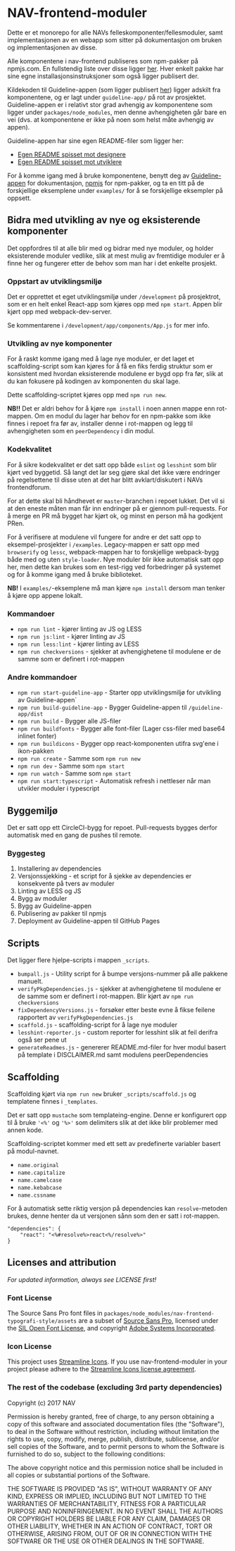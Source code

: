 # NAV-frontend-moduler
Dette er et monorepo for alle NAVs felleskomponenter/fellesmoduler, samt implementasjonen av en webapp som sitter på 
dokumentasjon om bruken og implementasjonen av disse. 

Alle komponentene i nav-frontend publiseres som npm-pakker på npmjs.com. 
En fullstendig liste over disse ligger [her](https://www.npmjs.com/org/navikt).
Hver enkelt pakke har sine egne installasjonsinstruksjoner som også ligger publisert der.

Kildekoden til Guideline-appen (som ligger publisert [her](https://navikt.github.io/nav-frontend-moduler)) ligger adskilt
fra komponentene, og er lagt under ```guideline-app/``` på rot av prosjektet. Guideline-appen er i relativt stor grad
avhengig av komponentene som ligger under ```packages/node_modules```, men denne avhengigheten går bare en vei (dvs.
at komponentene er ikke på noen som helst måte avhengig av appen).

Guideline-appen har sine egen README-filer som ligger her:
* [Egen README spisset mot designere](https://github.com/erlendev/nav-frontend-moduler/blob/master/guideline-app/README.design.md)
* [Egen README spisset mot utviklere](https://github.com/erlendev/nav-frontend-moduler/blob/master/guideline-app/README.developer.md)

For å komme igang med å bruke komponentene, benytt deg av [Guideline-appen](https://navikt.github.io/nav-frontend-moduler)
for dokumentasjon, [npmjs](https://www.npmjs.com/org/navikt) for npm-pakker, og ta en titt på de forskjellige 
eksemplene under ```examples/``` for å se forskjellige eksempler på oppsett.

## Bidra med utvikling av nye og eksisterende komponenter
Det oppfordres til at alle blir med og bidrar med nye moduler, og holder eksisterende moduler vedlike, 
slik at mest mulig av fremtidige moduler er å finne her og fungerer etter de behov som man har i det enkelte prosjekt.

### Oppstart av utviklingsmiljø
Det er opprettet et eget utviklingsmiljø under `/development` på prosjektrot, som er en helt enkel React-app
som kjøres opp med `npm start`. Appen blir kjørt opp med webpack-dev-server. 

Se kommentarene i `/development/app/components/App.js` for mer info.

### Utvikling av nye komponenter
For å raskt komme igang med å lage nye moduler, er det laget et scaffolding-script som kan kjøres for å få
en fiks ferdig struktur som er konsistent med hvordan eksisterende modulene er bygd opp fra før, slik at du
kan fokusere på kodingen av komponenten du skal lage.

Dette scaffolding-scriptet kjøres opp med ```npm run new```.

**NB!!** Det er aldri behov for å kjøre `npm install` i noen annen mappe enn rot-mappen. 
Om en modul du lager har behov for en npm-pakke som ikke finnes i repoet fra før av, 
installer denne i rot-mappen og legg til avhengigheten som en `peerDependency` i din modul.

### Kodekvalitet
For å sikre kodekvalitet er det satt opp både `eslint` og `lesshint` som blir kjørt ved byggetid.
Så langt det lar seg gjøre skal det ikke være endringer på regelsettene til disse uten at det har 
blitt avklart/diskutert i NAVs frontendforum.

For at dette skal bli håndhevet er `master`-branchen i repoet lukket. Det vil si at den 
eneste måten man får inn endringer på er gjennom pull-requests. For å merge en PR må bygget 
har kjørt ok, og minst en person må ha godkjent PRen.

For å verifisere at modulene vil fungere for andre er det satt opp to eksempel-prosjekter 
i `/examples`. Legacy-mappen er satt opp med `browserify` og `lessc`, webpack-mappen har 
to forskjellige webpack-bygg både med og uten `style-loader`. Nye moduler blir ikke automatisk 
satt opp her, men dette kan brukes som en test-rigg ved forbedringer på systemet og for 
å komme igang med å bruke biblioteket. 

**NB!** I `examples/`-eksemplene må man kjøre `npm install` dersom man tenker å kjøre opp appene lokalt.

### Kommandoer
* `npm run lint` - kjører linting av JS og LESS
* `npm run js:lint` - kjører linting av JS
* `npm run less:lint` - kjører linting av LESS
* `npm run checkversions` - sjekker at avhengighetene til modulene er de 
samme som er definert i rot-mappen

### Andre kommandoer
* `npm run start-guideline-app` - Starter opp utviklingsmiljø for utvikling av Guideline-appen`
* `npm run build-guideline-app` - Bygger Guideline-appen til `/guideline-app/dist`
* `npm run build` - Bygger alle JS-filer
* `npm run buildfonts` - Bygger alle font-filer (Lager css-filer med base64 inlinet fonter)
* `npm run buildicons` - Bygger opp react-komponenten utifra svg'ene i ikon-pakken
* `npm run create` - Samme som `npm run new`
* `npm run dev` - Samme som `npm start`
* `npm run watch` - Samme som `npm start`
* `npm run start:typescript` - Automatisk refresh i nettleser når man utvikler moduler i typescript

## Byggemiljø
Det er satt opp ett CircleCI-bygg for repoet.
Pull-requests bygges derfor automatisk med en gang de pushes til remote.

### Byggesteg
1. Installering av dependencies
2. Versjonssjekking - et script for å sjekke av dependencies er konsekvente på tvers
av moduler
3. Linting av LESS og JS
4. Bygg av moduler
5. Bygg av Guideline-appen
6. Publisering av pakker til npmjs
7. Deployment av Guideline-appen til GitHub Pages

## Scripts
Det ligger flere hjelpe-scripts i mappen `_scripts`. 

* `bumpall.js` - Utility script for å bumpe versjons-nummer på alle pakkene manuelt. 
* `verifyPkgDependencies.js` - sjekker at avhengighetene til modulene er de samme som er definert i rot-mappen. Blir kjørt av `npm run checkversions`
* `fixDependencyVersions.js` - forsøker etter beste evne å fikse feilene rapportert av `verifyPkgDependencies.js`
* `scaffold.js` - scaffolding-script for å lage nye moduler
* `lesshint-reporter.js` - custom reporter for lesshint slik at feil derifra også ser pene ut
* `generateReadmes.js` - genererer README.md-filer for hver modul basert på template i DISCLAIMER.md samt modulens 
peerDependencies

## Scaffolding
Scaffolding kjørt via `npm run new` bruker `_scripts/scaffold.js` og templatene 
finnes i `_templates`.

Det er satt opp `mustache` som templateing-engine. Denne er konfigurert opp til å 
bruke `'<%'` og `'%>'` som delimiters slik at det ikke blir problemer med annen kode.

Scaffolding-scriptet kommer med ett sett av predefinerte variabler basert på modul-navnet.
* `name.original`
* `name.capitalize`
* `name.camelcase`
* `name.kebabcase`
* `name.cssname`

For å automatisk sette riktig versjon på dependencies kan `resolve`-metoden brukes, 
denne henter da ut versjonen sånn som den er satt i rot-mappen.
```
"dependencies": {
    "react": "<%#resolve%>react<%/resolve%>"
}
```

## Licenses and attribution

_For updated information, always see LICENSE first!_

### Font License

The Source Sans Pro font files in `packages/node_modules/nav-frontend-typografi-style/assets` are a subset of
[Source Sans Pro](https://github.com/adobe-fonts/source-sans-pro), licensed under the [SIL Open Font License](http://scripts.sil.org/cms/scripts/page.php?item_id=OFL), and copyright [Adobe Systems Incorporated](http://www.adobe.com/).

### Icon License

This project uses [Streamline Icons](http://www.streamlineicons.com/). If you use nav-frontend-moduler in your project please adhere to the [Streamline Icons license agreement](http://www.streamlineicons.com/license.html).

### The rest of the codebase (excluding 3rd party dependencies)

Copyright (c) 2017 NAV

Permission is hereby granted, free of charge, to any person obtaining a copy
of this software and associated documentation files (the "Software"), to deal
in the Software without restriction, including without limitation the rights
to use, copy, modify, merge, publish, distribute, sublicense, and/or sell
copies of the Software, and to permit persons to whom the Software is
furnished to do so, subject to the following conditions:

The above copyright notice and this permission notice shall be included in all
copies or substantial portions of the Software.

THE SOFTWARE IS PROVIDED "AS IS", WITHOUT WARRANTY OF ANY KIND, EXPRESS OR
IMPLIED, INCLUDING BUT NOT LIMITED TO THE WARRANTIES OF MERCHANTABILITY,
FITNESS FOR A PARTICULAR PURPOSE AND NONINFRINGEMENT. IN NO EVENT SHALL THE
AUTHORS OR COPYRIGHT HOLDERS BE LIABLE FOR ANY CLAIM, DAMAGES OR OTHER
LIABILITY, WHETHER IN AN ACTION OF CONTRACT, TORT OR OTHERWISE, ARISING FROM,
OUT OF OR IN CONNECTION WITH THE SOFTWARE OR THE USE OR OTHER DEALINGS IN THE
SOFTWARE.
